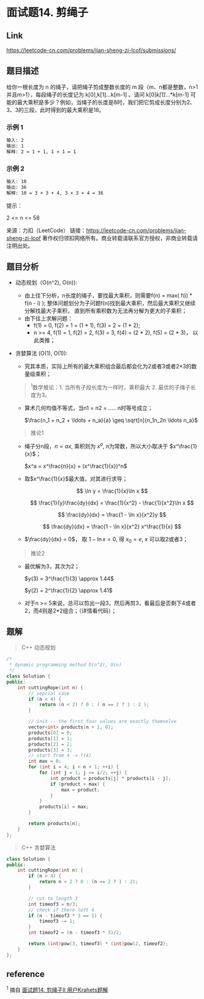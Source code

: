 # **面试题14. 剪绳子**

## **Link**

<https://leetcode-cn.com/problems/jian-sheng-zi-lcof/submissions/>

## **题目描述**

给你一根长度为 n 的绳子，请把绳子剪成整数长度的 m 段（m、n都是整数，n>1并且m>1），每段绳子的长度记为 k[0],k[1]...k[m-1] 。请问 k[0]*k[1]*...*k[m-1] 可能的最大乘积是多少？例如，当绳子的长度是8时，我们把它剪成长度分别为2、3、3的三段，此时得到的最大乘积是18。

### 示例 1

```bash
输入: 2
输出: 1
解释: 2 = 1 + 1, 1 × 1 = 1
```

### 示例 2

```bash
输入: 10
输出: 36
解释: 10 = 3 + 3 + 4, 3 × 3 × 4 = 36
```

提示：

2 <= n <= 58

来源：力扣（LeetCode）
链接：<https://leetcode-cn.com/problems/jian-sheng-zi-lcof>
著作权归领扣网络所有。商业转载请联系官方授权，非商业转载请注明出处。

## **题目分析**

* 动态规划（O(n^2), O(n)):
  * 由上往下分析，n长度的绳子，要找最大乘积，则需要f(n) = max( f(i) * f(n - i) ); 整体问题划分为子问题f(n)找到最大乘积，然后最大乘积又继续分解找最大子乘积， 直到所有乘积数为无法再分解为更大的子乘积；
  * 由下往上求解问题：
    * f(1) = 0, f(2) = 1 = (1 * 1), f(3) = 2 = (1 * 2);  
    * n >= 4, f(1) = 1, f(2) = 2, f(3) = 3, f(4) = (2 * 2), f(5) = (2 * 3)， 以此类推；

* 贪婪算法 (O(1), O(1)):
  * 究其本质，实际上所有的最大乘积组合最后都会化为2或者3或者2*3的数量级乘积；
  > $^1$数学推论：1. 当所有子段长度为一样时，乘积最大 2. 最优的子绳子长度为3。
  * 算术几何均值不等式，当n1 = n2 = ..... n时等号成立；
  
    $\frac{n_1 + n_2 + \ldots + n_a}{a} \geq \sqrt[n]{n_1n_2n \ldots n_a}$

  > 推论1

  * 绳子分n段，$n = ax$, 乘积则为 $x^a$, n为常数，所以大小取决于 $x^\frac{1}{x}$；
  
    $x^a = x^\frac{n}{x} = (x^\frac{1}{x})^n$

  * 取$x^\frac{1}{x}$最大值，对其进行求导；

    $$
    \ln y = \frac{1}{x}\ln x
    $$

    $$
    \frac{1}{y}\frac{dy}{dx} = \frac{1}{x^2} - \frac{1}{x^2}\ln x
    $$

    $$
    \frac{dy}{dx} = \frac{1 - \ln x}{x^2}y
    $$

    $$
    \frac{dy}{dx} = \frac{1 - \ln x}{x^2} x^\frac{1}{x}
    $$

  * $\frac{dy}{dx} = 0$， 取 $1 - \ln x = 0$, 得 $x_0 = e$, $x$ 可以取2或者3；

  >推论2
  
  * 最优解为3，其次为2；

    $y(3) = 3^\frac{1}{3} \approx 1.44$

    $y(2) = 2^\frac{1}{2} \approx 1.41$

  * 对于n >= 5来说，总可以剪出一段3，然后再剪3，看最后是否剩下4或者2，而4则是2*2组合；（详情看代码）；

## **题解**

>C++ 动态规划

```cpp
/*
 * dynamic programming method O(n^2), O(n)
 */
class Solution {
public:
    int cuttingRope(int n) {
        // sepcial case
        if (n < 4) {
            return (n < 2) ? 0 : ( n == 2 ? 1 : 2 );
        }

        // init -- the first four values are exactly themselve
        vector<int> products(n + 1, 0);
        products[0] = 0;
        products[1] = 1;
        products[2] = 2;
        products[3] = 3;
        // start from 4 -> f(4)
        int max = 0;
        for (int i = 4; i < n + 1; ++i) {
            for (int j = 1; j <= i/2; ++j) {
                int product = products[j] * products[i - j];
                if (product > max) {
                    max = product;
                }
            }
            products[i] = max;
        }

        return products[n];
    }
};
```

>C++ 贪婪算法

```cpp
class Solution {
public:
    int cuttingRope(int n) {
        if (n < 4) {
            return n < 2 ? 0 : (n == 2 ? 1 : 2);
        }

        // cut to length 3
        int timeof3 = n/3;
        // check if there left 4
        if (n - timeof3 * 3 == 1) {
            timeof3 -= 1;
        }
        int timeof2 = (n - timeof3 * 3)/2;

        return (int)pow(3, timeof3) * (int)pow(2, timeof2);
    }
};
```

## **reference**

$^1$ 摘自 [面试题14. 剪绳子II 用户Krahets题解](https://leetcode-cn.com/problems/jian-sheng-zi-ii-lcof/solution/mian-shi-ti-14-ii-jian-sheng-zi-iitan-xin-er-fen-f/)
